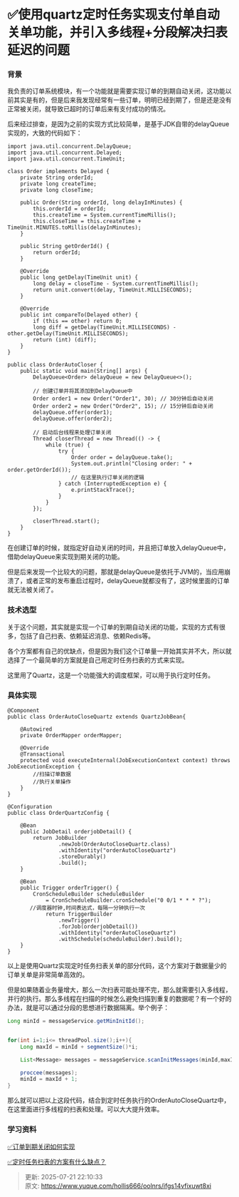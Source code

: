 # ✅使用quartz定时任务实现支付单自动关单功能，并引入多线程+分段解决扫表延迟的问题

### 背景


我负责的订单系统模块，有一个功能就是需要实现订单的到期自动关闭，这功能以前其实是有的，但是后来我发现经常有一些订单，明明已经到期了，但是还是没有正常被关闭，就导致已超时的订单后来有支付成功的情况。



后来经过排查，是因为之前的实现方式比较简单，是基于JDK自带的delayQueue实现的，大致的代码如下：



```plain
import java.util.concurrent.DelayQueue;
import java.util.concurrent.Delayed;
import java.util.concurrent.TimeUnit;

class Order implements Delayed {
    private String orderId;
    private long createTime;
    private long closeTime;

    public Order(String orderId, long delayInMinutes) {
        this.orderId = orderId;
        this.createTime = System.currentTimeMillis();
        this.closeTime = this.createTime + TimeUnit.MINUTES.toMillis(delayInMinutes);
    }

    public String getOrderId() {
        return orderId;
    }

    @Override
    public long getDelay(TimeUnit unit) {
        long delay = closeTime - System.currentTimeMillis();
        return unit.convert(delay, TimeUnit.MILLISECONDS);
    }

    @Override
    public int compareTo(Delayed other) {
        if (this == other) return 0;
        long diff = getDelay(TimeUnit.MILLISECONDS) - other.getDelay(TimeUnit.MILLISECONDS);
        return (int) (diff);
    }
}

public class OrderAutoCloser {
    public static void main(String[] args) {
        DelayQueue<Order> delayQueue = new DelayQueue<>();

        // 创建订单并将其添加到DelayQueue中
        Order order1 = new Order("Order1", 30); // 30分钟后自动关闭
        Order order2 = new Order("Order2", 15); // 15分钟后自动关闭
        delayQueue.offer(order1);
        delayQueue.offer(order2);

        // 启动后台线程来处理订单关闭
        Thread closerThread = new Thread(() -> {
            while (true) {
                try {
                    Order order = delayQueue.take();
                    System.out.println("Closing order: " + order.getOrderId());
                    // 在这里执行订单关闭的逻辑
                } catch (InterruptedException e) {
                    e.printStackTrace();
                }
            }
        });

        closerThread.start();
    }
}

```



在创建订单的时候，就指定好自动关闭的时间，并且把订单放入delayQueue中，借助delayQueue来实现到期关闭的功能。



但是后来发现一个比较大的问题，那就是delayQueue是依托于JVM的，当应用崩溃了，或者正常的发布重启过程时，delayQueue就都没有了，这时候里面的订单就无法被关闭了。



### 技术选型


关于这个问题，其实就是实现一个订单的到期自动关闭的功能，实现的方式有很多，包括了自己扫表、依赖延迟消息、依赖Redis等。



各个方案都有自己的优缺点，但是因为我们这个订单量一开始其实并不大，所以就选择了一个最简单的方案就是自己用定时任务扫表的方式来实现。



这里用了Quartz，这是一个功能强大的调度框架，可以用于执行定时任务。





### 具体实现


```plain
@Component
public class OrderAutoCloseQuartz extends QuartzJobBean{

    @Autowired 
    private OrderMapper orderMapper;

    @Override
    @Transactional 
    protected void executeInternal(JobExecutionContext context) throws JobExecutionException {
        //扫描订单数据
      	//执行关单操作
    }
}
```



```plain
@Configuration
public class OrderQuartzConfig {
    
    @Bean
    public JobDetail orderjobDetail() {
        return JobBuilder
                .newJob(OrderAutoCloseQuartz.class) 
                .withIdentity("orderAutoCloseQuartz") 
                .storeDurably()
                .build();
    }

    @Bean
    public Trigger orderTrigger() {
        CronScheduleBuilder scheduleBuilder 
            = CronScheduleBuilder.cronSchedule("0 0/1 * * * ?");
       //调度器时钟,时间表达式，每隔一分钟执行一次
			return TriggerBuilder
                .newTrigger()
                .forJob(orderjobDetail())
                .withIdentity("orderAutoCloseQuartz")
                .withSchedule(scheduleBuilder).build();
    }
}
```





以上是使用Quartz实现定时任务扫表关单的部分代码，这个方案对于数据量少的订单关单是非常简单高效的。



但是如果随着业务量增大，那么一次扫表可能处理不完，那么就需要引入多线程，并行的执行。那么多线程在扫描的时候怎么避免扫描到重复的数据呢？有一个好的办法，就是可以通过分段的思想进行数据隔离。举个例子：



```java
Long minId = messageService.getMinInitId();


for(int i=1;i<= threadPool.size();i++){
    Long maxId = minId + segmentSize()*i;

    List<Message> messages = messageService.scanInitMessages(minId,maxId);

    proccee(messages);
    minId = maxId + 1;
}
```



那么就可以把以上这段代码，结合到定时任务执行的OrderAutoCloseQuartz中，在这里面进行多线程的扫表和处理。可以大大提升效率。





### 学习资料


[✅订单到期关闭如何实现](https://www.yuque.com/hollis666/oolnrs/tg0ehg)



[✅定时任务扫表的方案有什么缺点？](https://www.yuque.com/hollis666/oolnrs/bgr91vskph8odcsr)







> 更新: 2025-07-21 22:10:33  
> 原文: <https://www.yuque.com/hollis666/oolnrs/ifgs14vfixuwt8xi>
